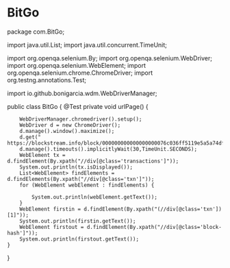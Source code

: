 # BitGo
package com.BitGo;

import java.util.List;
import java.util.concurrent.TimeUnit;

import org.openqa.selenium.By;
import org.openqa.selenium.WebDriver;
import org.openqa.selenium.WebElement;
import org.openqa.selenium.chrome.ChromeDriver;
import org.testng.annotations.Test;

import io.github.bonigarcia.wdm.WebDriverManager;

public class BitGo {
	@Test
	private void urlPage() {
		
		WebDriverManager.chromedriver().setup();
		WebDriver d = new ChromeDriver();
		d.manage().window().maximize();
		d.get(" https://blockstream.info/block/000000000000000000076c036ff5119e5a5a74df77abf64203473364509f7732");
		d.manage().timeouts().implicitlyWait(30,TimeUnit.SECONDS);
		WebElement tx = d.findElement(By.xpath("//div[@class='transactions']"));
		System.out.println(tx.isDisplayed());
		List<WebElement> findElements = d.findElements(By.xpath("//div[@class='txn']"));
		for (WebElement webElement : findElements) {
			
			System.out.println(webElement.getText());
		}
		WebElement firstin = d.findElement(By.xpath("(//div[@class='txn'])[1]"));
		System.out.println(firstin.getText());
		WebElement firstout = d.findElement(By.xpath("//div[@class='block-hash']"));
		System.out.println(firstout.getText());
	}

}
